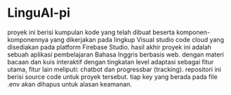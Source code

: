 # LinguAI-pi
proyek ini berisi kumpulan kode yang telah dibuat beserta komponen-komponennya yang dikerjakan pada lingkup Visual studio code cloud yang disediakan pada platform Firebase Studio. 
hasil akhir proyek ini adalah sebuah aplikasi pembelajaran Bahasa Inggris berbasis web. dengan materi bacaan dan kuis interaktif dengan tingkatan level adaptasi sebagai fitur utama, fitur lain meliputi: chatbot dan progressbar (tracking).
repositori ini berisi source code untuk proyek tersebut.
tiap key yang berada pada file .env akan dihapus untuk alasan keamanan.
